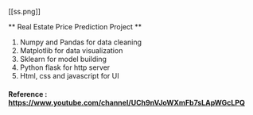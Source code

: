 [[ss.png]]

** Real Estate Price Prediction Project **

1. Numpy and Pandas for data cleaning
2. Matplotlib for data visualization
3. Sklearn for model building
4. Python flask for http server
5. Html, css and javascript for UI




#### Reference : https://www.youtube.com/channel/UCh9nVJoWXmFb7sLApWGcLPQ

